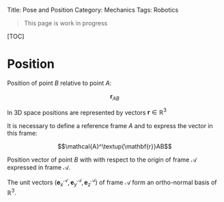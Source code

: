 Title: Pose and Position
Category: Mechanics
Tags: Robotics

> This page is work in progress

[TOC]

# Position

Position of point $B$ relative to point $A$:

$$\mathbf{r}_{AB}$$

In 3D space positions are represented by vectors $\mathbf{r} \in \mathbb{R}^3$

It is necessary to define a reference frame $A$ and to express the vector in this frame:

$$\mathcal{A}^\textup{\mathbf{r}}AB$$

Position vector of point $B$ with with respect to the origin of frame $\mathcal{A}$ expressed in frame $\mathcal{A}$.


The unit vectors $\left ( \mathbf{e}^\mathcal{A}_x, \mathbf{e}^\mathcal{A}_y, \mathbf{e}^\mathcal{A}_z \right )$ of frame $\mathcal{A}$ form an ortho-normal basis of $\mathbb{R}^3$.

